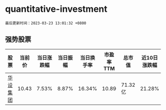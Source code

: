 # quantitative-investment

`最后更新时间：2023-03-23 13:01:32 +0800`

## 强势股票

|股票|当前价|当日涨跌幅|当日振幅|当日换手率|市盈率TTM|总市值|近10日涨跌幅|
|----|----|----|----|----|----|----|----|
|[华设集团](https://xueqiu.com/S/SH603018)|10.43|7.53%|8.87%|16.34%|10.89|71.32亿|21.28%|
